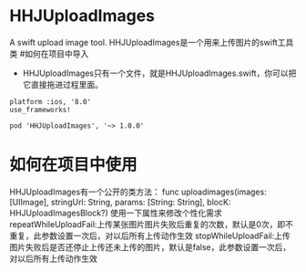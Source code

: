 # HHJUploadImages
A swift upload image tool.
HHJUploadImages是一个用来上传图片的swift工具类
#如何在项目中导入
* HHJUploadImages只有一个文件，就是HHJUploadImages.swift，你可以把它直接拖进过程里面。
```
platform :ios, '8.0'
use_frameworks!

pod 'HHJUploadImages', '~> 1.0.0'
```
# 如何在项目中使用
HHJUploadImages有一个公开的类方法：
func uploadimages(images:[UIImage], stringUrl: String, params: [String: String], blocK: HHJUploadImagesBlock?)
使用一下属性来修改个性化需求
repeatWhileUploadFail:上传某张图片图片失败后重复的次数，默认是0次，即不重复，此参数设置一次后，对以后所有上传动作生效
stopWhileUploadFail:上传图片失败后是否还停止上传还未上传的图片，默认是false，此参数设置一次后，对以后所有上传动作生效
